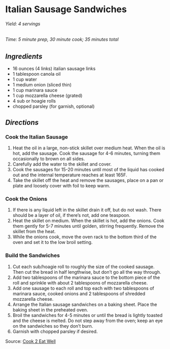 # Italian Sausage Sandwiches

######  Yield: 4 servings
######  Time:  5 minute prep, 30 minute cook; 35 minutes total

##  *Ingredients*
- 16 ounces (4 links) italian sausage links
- 1 tablespoon canola oil
- 1 cup water
- 1 medium onion (sliced thin)
- 1 cup marinara sauce
- 1 cup mozzarella cheese (grated)
- 4 sub or hoagie rolls
- chopped parsley (for garnish, optional)

##  *Directions*
### Cook the Italian Sausage
1. Heat the oil in a large, non-stick skillet over medium heat. When the oil is hot, add the sausage. Cook the sausage for 4-6 minutes, turning them occasionally to brown on all sides.
2. Carefully add the water to the skillet and cover.
3. Cook the sausages for 15-20 minutes until most of the liquid has cooked out and the internal temperature reaches at least 165F.
4. Take the skillet off the heat and remove the sausages, place on a pan or plate and loosely cover with foil to keep warm.
### Cook the Onions
1. If there is any liquid left in the skillet drain it off, but do not wash. There should be a layer of oil, if there’s not, add one teaspoon.
2. Heat the skillet on medium. When the skillet is hot, add the onions. Cook them gently for 5-7 minutes until golden, stirring frequently. Remove the skillet from the heat.
3. While the onions cook, move the oven rack to the bottom third of the oven and set it to the low broil setting.
### Build the Sandwiches
1. Cut each sub/hoagie roll to roughly the size of the cooked sausage. Then cut the bread in half lengthwise, but don’t go all the way through.
2. Add two tablespoons of the marinara sauce to the bottom piece of the roll and sprinkle with about 2 tablespoons of mozzarella cheese.
3. Add one sausage to each roll and top each with two tablespoons of marinara sauce, cooked onions and 2 tablespoons of shredded mozzarella cheese.
4. Arrange the Italian sausage sandwiches on a baking sheet. Place the baking sheet in the preheated oven.
5. Broil the sandwiches for 4-5 minutes or until the bread is lightly toasted and the cheese is melted. Do not step away from the oven; keep an eye on the sandwiches so they don’t burn.
6. Garnish with chopped parsley if desired.

Source: [Cook 2 Eat Well](https://www.cook2eatwell.com/italian-sausage-sandwich/#recipe)
